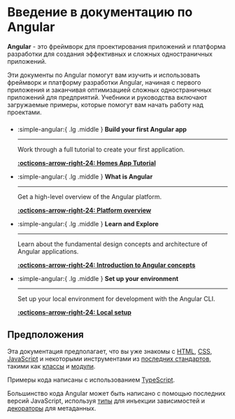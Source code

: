 # Введение в документацию по Angular

**Angular** - это фреймворк для проектирования приложений и платформа разработки для создания эффективных и сложных одностраничных приложений.

Эти документы по Angular помогут вам изучить и использовать фреймворк и платформу разработки Angular, начиная с первого приложения и заканчивая оптимизацией сложных одностраничных приложений для предприятий. Учебники и руководства включают загружаемые примеры, которые помогут вам начать работу над проектами.

<div class="grid cards" style="margin-top: 1.6em" markdown>

-   :simple-angular:{ .lg .middle } **Build your first Angular app**

    ***

    Work through a full tutorial to create your first application.

    **[:octicons-arrow-right-24: Homes App Tutorial](tutorial/first-app.md)**

-   :simple-angular:{ .lg .middle } **What is Angular**

    ***

    Get a high-level overview of the Angular platform.

    **[:octicons-arrow-right-24: Platform overview](guide/what-is-angular.md)**

-   :simple-angular:{ .lg .middle } **Learn and Explore**

    ***

    Learn about the fundamental design concepts and architecture of Angular applications.

    **[:octicons-arrow-right-24: Introduction to Angular concepts](guide/architecture.md)**

-   :simple-angular:{ .lg .middle } **Set up your environment**

    ***

    Set up your local environment for development with the Angular CLI.

    **[:octicons-arrow-right-24: Local setup](guide/setup-local.md)**

</div>

## Предположения

Эта документация предполагает, что вы уже знакомы с [HTML](https://hcdev.ru/html/), [CSS](https://hcdev.ru/css/), [JavaScript](https://learn.javascript.ru/) и некоторыми инструментами из [последних стандартов](https://developer.mozilla.org/docs/Web/JavaScript/Language_Resources), такими как [классы](https://developer.mozilla.org/docs/Web/JavaScript/Reference/Classes) и [модули](https://developer.mozilla.org/docs/Web/JavaScript/Reference/Statements/import).

Примеры кода написаны с использованием [TypeScript](https://scriptdev.ru/).

Большинство кода Angular может быть написано с помощью последних версий JavaScript, используя [типы](https://www.typescriptlang.org/docs/handbook/classes.html) для инъекции зависимостей и [декораторы](https://www.typescriptlang.org/docs/handbook/decorators.html) для метаданных.
